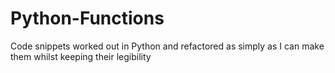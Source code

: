 # Python-Functions
Code snippets worked out in Python and refactored as simply as I can make them whilst keeping their legibility
